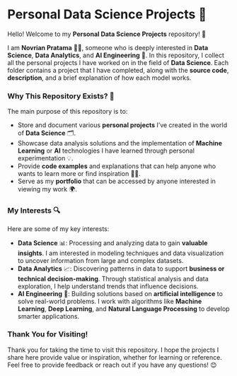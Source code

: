 # Personal Data Science Projects 🚀

Hello! Welcome to my **Personal Data Science Projects** repository! 🎉

I am **Novrian Pratama** 👨‍💻, someone who is deeply interested in **Data Science**, **Data Analytics**, and **AI Engineering** 🤖. In this repository, I collect all the personal projects I have worked on in the field of **Data Science**. Each folder contains a project that I have completed, along with the **source code**, **description**, and a brief explanation of how each model works.

### Why This Repository Exists? 🤔
The main purpose of this repository is to:

- Store and document various **personal projects** I’ve created in the world of **Data Science** 🗂️.
- Showcase data analysis solutions and the implementation of **Machine Learning** or **AI** technologies I have learned through personal experimentation 💡.
- Provide **code examples** and explanations that can help anyone who wants to learn more or find inspiration 👨‍💻.
- Serve as my **portfolio** that can be accessed by anyone interested in viewing my work 🌍.

### My Interests 🔍
Here are some of my key interests:

- **Data Science** 📊: Processing and analyzing data to gain **valuable insights**. I am interested in modeling techniques and data visualization to uncover information from large and complex datasets.
- **Data Analytics** 📈: Discovering patterns in data to support **business or technical decision-making**. Through statistical analysis and data exploration, I help understand trends that influence decisions.
- **AI Engineering** 🤖: Building solutions based on **artificial intelligence** to solve real-world problems. I work with algorithms like **Machine Learning**, **Deep Learning**, and **Natural Language Processing** to develop smarter applications.

### Thank You for Visiting!
Thank you for taking the time to visit this repository. I hope the projects I share here provide value or inspiration, whether for learning or reference. Feel free to provide feedback or reach out if you have any questions! 😊
